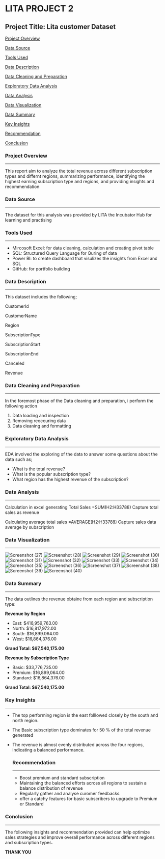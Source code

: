 # LITA PROJECT 2
## Project Title: Lita customer Dataset

[Project Overview](#project-overview)

[Data Source](data-source)

[Tools Used](#tools-used)

[Data Description](#data-description)

[Data Cleaning and Preparation](#data-cleaning-and-preparation)

[Exploratory Data Analysis](#exploratory-data-analysis)

[Data Analysis](#data-analysis)

[Data Visualization](#data-visualization)

[Data Summary](#data-summary)

[Key Insights](#key-insights)

[Recommendation](#recommendation)

[Conclusion](#conclusion)

### Project Overview
---
This report aim to analyze the total revenue across different subscription types and differnt regions, summarizing performance, identifying the highest earning subscription type and regions, and providing insights and recommendation

### Data Source
---
The dataset for this analysis was provided by LITA the Incubator Hub for learning and practising 

### Tools Used
---
- Mircosoft Excel: for data cleaning, calculation and creating pivot table
- SQL: Structured Query Language for Quring of data
- Power BI: to create dashboard that visulizes the insights from Excel and SQL
- GitHub: for portfolio building

### Data Description
---
This dataset includes the following;

CustomerId

CustomerName

Region

SubscriptionType

SubscriptionStart

SubscriptionEnd

Canceled

Revenue

### Data Cleaning and Preparation
---
In the foremost phase of the Data cleaning and preparation, i perform the following action

1. Data loading and inspection
2. Removing reoccuring data
3. Data cleaning and formatting

### Exploratory Data Analysis
---
EDA involved the exploring of the data to answer some questions about the data such as;
- What is the total revenue?
- What is the popular subscription type?
- What region has the highest revenue of the subscription?

### Data Analysis
---
Calculation in excel generating Total Sales =SUM(H2:H33788) Capture total sales as revenue

Calculating average total sales =AVERAGE(H2:H33788) Capture sales data average by subscription

### Data Visualization
---
![Screenshot (27)](https://github.com/user-attachments/assets/c712dae4-2a42-4000-8578-d8df546aae3b)
![Screenshot (28)](https://github.com/user-attachments/assets/a71b808f-c7dd-4056-9da1-f4b553282a5e)
![Screenshot (29)](https://github.com/user-attachments/assets/d78e6c4e-d48e-425b-86ae-5be86e6e2ce1)
![Screenshot (30)](https://github.com/user-attachments/assets/e6a5ac58-e21f-4fd4-b8b3-55aa16885c3c)
![Screenshot (31)](https://github.com/user-attachments/assets/6f1e0ae5-3a15-4562-9a17-5aeca491011d)
![Screenshot (32)](https://github.com/user-attachments/assets/6cbfc89b-c518-4079-9946-22fb61a42b96)
![Screenshot (33)](https://github.com/user-attachments/assets/c95a32cf-5c7c-4362-b841-abab83bc6ca4)
![Screenshot (34)](https://github.com/user-attachments/assets/21054b8d-07d1-4c21-9545-334da0c6a9a1)
![Screenshot (35)](https://github.com/user-attachments/assets/f1f1989a-b58f-4269-9078-6d2cbd5fc3f0)
![Screenshot (36)](https://github.com/user-attachments/assets/4e06c9aa-1e52-4b80-bd34-14f33d823844)
![Screenshot (37)](https://github.com/user-attachments/assets/13940419-bd46-4d82-8b8e-9d596e4ed6da)
![Screenshot (38)](https://github.com/user-attachments/assets/621aabfe-07d3-4bf3-b5d5-965dd301253e)
![Screenshot (39)](https://github.com/user-attachments/assets/1617492c-7e6c-45b9-b83f-9c259c2038b9)
![Screenshot (40)](https://github.com/user-attachments/assets/2dc4438b-1993-4fb8-a425-0a34c35958dd)

### Data Summary 
---
The data outlines the revenue obtaine from each region and subscription type:

**Revenue by Region**
- East: $416,959,763.00
- North: $16,817,972.00
- South: $16,899.064.00
- West: $16,864,376.00
  
 **Grand Total: $67,540,175.00**

**Revenue by Subscription Type**
- Basic: $33,776,735.00
- Premium: $16,899,064.00
- Standard: $16,864,376.00

 **Grand Total: $67,540,175.00**

 ### Key Insights
 ---
 - The top performing region is the east folllowed closely by the south and north region.
 - The Basic subscription type dominates for 50 % of the total revenue generated
 - The revenue is almost evenly distributed across the four regions, indicating a balanced performance.

   ### Recommendation
   ---
   * Boost premium and standard subscription
   * Maintaining the balanced efforts across all regions to sustain a balance distribution of revenue
   * Regularly gather and analyse curomer feedbacks
   * offer a catchy features for basic subscribers to upgrade to Premium or Standard

  ### Conclusion
  ---
The following insights and recommendation provided can help optimize sales strategies and improve overall performance across different regions and subscription types.

**THANK YOU**
